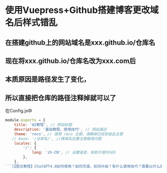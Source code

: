 # 使用Vuepress+Github搭建博客更改域名后样式错乱

## 在搭建github上的网站域名是xxx.github.io/仓库名

## 现在将xxx.github.io/仓库名改为xxx.com后

## 本质原因是路径发生了变化，

## 所以直接把仓库的路径注释掉就可以了

在Config.js中

```javascript
module.exports = {
    title: 'AI教程', // 网站标题
    description: '基础教程，使用技巧', // 网站描述
    theme: 'reco', // 使用 reco 主题，请确保已经安装此主题
   // base: '/仓库名/', //换域名后要注意路径问题
    locales: {
        '/': {
            lang: 'zh-CN', // 设置语言，有助于提升SEO
        },
    },
```[【图文教程】ChatGPT4.0如何使用？如何充值，如何升级？有什么使用技巧？需要以什么原则来使用？（附上WildCard邀请码GPT321,享受开通优惠) | AI教程 (ai-sora-chat.com)](https://ai-sora-chat.com/#/)

